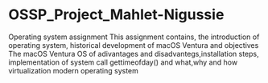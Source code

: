 # OSSP_Project_Mahlet-Nigussie
Operating system assignment
This assignment contains, the introduction of operating system, historical development of macOS Ventura and objectives 
The macOS Ventura OS of adivantages and disadvantegs,installation steps, implementation of system call gettimeofday() and
what,why and how virtualization modern operating system
